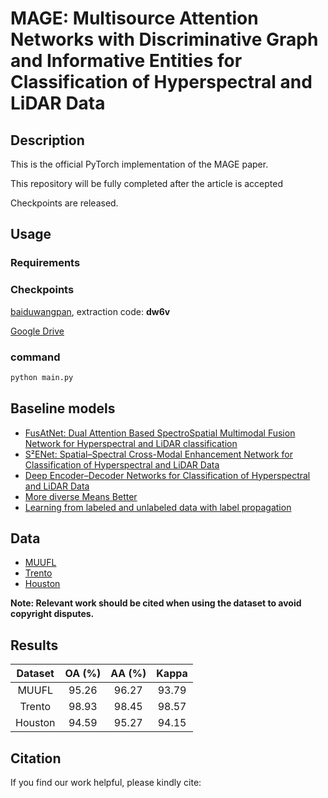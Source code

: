 # MAGE: Multisource Attention Networks with Discriminative Graph and Informative Entities for Classification of Hyperspectral and LiDAR Data

## Description
This is the official PyTorch implementation of the MAGE paper.

This repository will be fully completed after the article is accepted

Checkpoints are released.

## Usage
### Requirements

### Checkpoints
[baiduwangpan](https://pan.baidu.com/s/184nL1r0liJrTmLQMvZyHWg), extraction code: **dw6v**

[Google Drive](https://drive.google.com/drive/folders/1uskMQo5APOito0RNS-rfpaXBvA9ytaXg?usp=sharing)

### command
```python
python main.py
```

## Baseline models
- [FusAtNet: Dual Attention Based SpectroSpatial Multimodal Fusion Network for Hyperspectral and LiDAR classification](https://openaccess.thecvf.com/content_CVPRW_2020/html/w6/Mohla_FusAtNet_Dual_Attention_Based_SpectroSpatial_Multimodal_Fusion_Network_for_Hyperspectral_CVPRW_2020_paper.html)
- [S²ENet: Spatial–Spectral Cross-Modal Enhancement Network for Classification of Hyperspectral and LiDAR Data](https://ieeexplore.ieee.org/abstract/document/9583936)
- [Deep Encoder–Decoder Networks for Classification of Hyperspectral and LiDAR Data](https://ieeexplore.ieee.org/abstract/document/9179756)
- [More diverse Means Better](https://ieeexplore.ieee.org/document/9174822/)
- [Learning from labeled and unlabeled data with label propagation](https://citeseerx.ist.psu.edu/viewdoc/download?doi=10.1.1.14.3864&rep=rep1&type=pdf)

## Data
- [MUUFL](https://github.com/GatorSense/MUUFLGulfport/tree/master/MUUFLGulfportSceneLabels)
- [Trento](https://github.com/danfenghong/IEEE_GRSL_EndNet/blob/master/README.md)
- [Houston](https://hyperspectral.ee.uh.edu/?page_id=459)

**Note: Relevant work should be cited when using the dataset to avoid copyright disputes.**

## Results
| Dataset | OA (%) | AA (%) | Kappa |
| :----: | :----: | :----: | :----: |
| MUUFL  | 95.26 | 96.27 | 93.79 |
| Trento  | 98.93 | 98.45 | 98.57 |
| Houston  | 94.59 | 95.27 | 94.15 |

## Citation
If you find our work helpful, please kindly cite:
```
```
